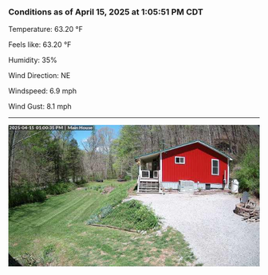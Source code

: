 ### Conditions as of April 15, 2025 at 1:05:51 PM CDT 

Temperature: 63.20 &deg;F

Feels like: 63.20 &deg;F

Humidity: 35%

Wind Direction: NE

Windspeed: 6.9 mph

Wind Gust: 8.1 mph

---

<img src="./images/latest.jpeg"/>

